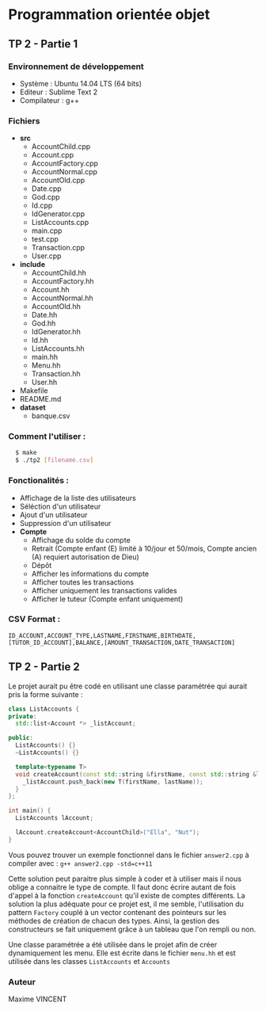 Programmation orientée objet
============================

## TP 2 - Partie 1

### Environnement de développement
  - Système : Ubuntu 14.04 LTS (64 bits)
  - Editeur : Sublime Text 2
  - Compilateur : g++

### Fichiers
  - **src**
    - AccountChild.cpp
    - Account.cpp
    - AccountFactory.cpp
    - AccountNormal.cpp
    - AccountOld.cpp
    - Date.cpp
    - God.cpp
    - Id.cpp
    - IdGenerator.cpp
    - ListAccounts.cpp
    - main.cpp
    - test.cpp
    - Transaction.cpp
    - User.cpp
  - **include**
    - AccountChild.hh
    - AccountFactory.hh
    - Account.hh
    - AccountNormal.hh
    - AccountOld.hh
    - Date.hh
    - God.hh
    - IdGenerator.hh
    - Id.hh
    - ListAccounts.hh
    - main.hh
    - Menu.hh
    - Transaction.hh
    - User.hh
  - Makefile
  - README.md
  - **dataset**
    - banque.csv

### Comment l'utiliser :
```bash
  $ make
  $ ./tp2 [filename.csv]
```

### Fonctionalités :
  - Affichage de la liste des utilisateurs
  - Séléction d'un utilisateur
  - Ajout d'un utilisateur
  - Suppression d'un utilisateur
  - **Compte**
    - Affichage du solde du compte
    - Retrait (Compte enfant (E) limité à 10/jour et 50/mois, Compte ancien (A) requiert autorisation de Dieu)
    - Dépôt
    - Afficher les informations du compte
    - Afficher toutes les transactions
    - Afficher uniquement les transactions valides
    - Afficher le tuteur (Compte enfant uniquement)

### CSV Format :
```csv
ID_ACCOUNT,ACCOUNT_TYPE,LASTNAME,FIRSTNAME,BIRTHDATE,[TUTOR_ID_ACCOUNT],BALANCE,[AMOUNT_TRANSACTION,DATE_TRANSACTION]
```

## TP 2 - Partie 2

Le projet aurait pu être codé en utilisant une classe paramétrée qui aurait pris la forme suivante :
```C++
class ListAccounts {
private:
  std::list<Account *> _listAccount;

public:
  ListAccounts() {}
  ~ListAccounts() {}

  template<typename T>
  void createAccount(const std::string &firstName, const std::string &lastName) {
    _listAccount.push_back(new T(firstName, lastName));
  }
};

int main() {
  ListAccounts lAccount;

  lAccount.createAccount<AccountChild>("Ella", "Nut");
}
```

Vous pouvez trouver un exemple fonctionnel dans le fichier `answer2.cpp` à compiler avec : `g++ answer2.cpp -std=c++11`

Cette solution peut paraitre plus simple à coder et à utiliser mais il nous oblige a connaitre le type de compte. Il faut donc écrire autant de fois d'appel à la fonction `createAccount` qu'il existe de comptes différents. La solution la plus adéquate pour ce projet est, il me semble, l'utilisation du pattern `Factory` couplé à un vector contenant des pointeurs sur les méthodes de création de chacun des types. Ainsi, la gestion des constructeurs se fait uniquement grâce à un tableau que l'on rempli ou non.

Une classe paramétrée a été utilisée dans le projet afin de créer dynamiquement les menu. Elle est écrite dans le fichier `menu.hh` et est utilisée dans les classes `ListAccounts` et `Accounts`

### Auteur
Maxime VINCENT
